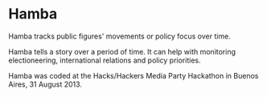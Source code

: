 Hamba
=====

Hamba tracks public figures' movements or policy focus over time.

Hamba tells a story over a period of time. It can help with monitoring electioneering, international relations and policy priorities.

Hamba was coded at the Hacks/Hackers Media Party Hackathon in Buenos Aires, 31 August 2013.